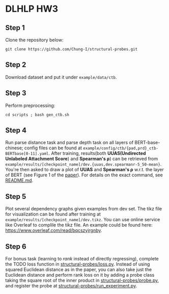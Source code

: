 # DLHLP HW3


## Step 1
Clone the repository below:
```bash=
git clone https://github.com/Chung-I/structural-probes.git
```
## Step 2
Download dataset and put it under `example/data/ctb`.
## Step 3
Perform preprocessing:
```bash=
cd scripts ; bash gen_ctb.sh
```
## Step 4

Run parse distance task and parse depth task on all layers of BERT-base-chinese; config files can be found at   `example/config/ctb/{pad,prd}_ctb-BERTbase[0-11].yaml`. After training, results(both **UUAS(Undirected Unlabeled Attachment Score**) and **Spearman's <h>&rho;</h>**) can be retrieved from `example/results/[checkpoint_name]/dev.{uuas,dev.spearmanr-5_50-mean}`. You're then asked to draw a plot of **UUAS** and **Spearman's <h>&rho;</h>** w.r.t. the layer of BERT (see Figure 1 of the [paper](https://nlp.stanford.edu/pubs/hewitt2019structural.pdf)). For details on the exact command, see [README.md](README.md).

## Step 5
Plot several dependency graphs given examples from dev set. The tikz file for visualization can be found after training at `example/results/[checkpoint_name]/dev.tikz`. You can use online service like Overleaf to complile the tikz file. An example could be found here: https://www.overleaf.com/read/bqcszyjrgnby.

## Step 6
For bonus task (learning to *rank* instead of directly regressing), complete the TODO loss function in [structural-probes/loss.py](structural-probes/loss.py). Instead of using squared Euclidean distance as in the paper, you can also take just the Euclidean distance and perform rank loss on it by adding a probe class taking the square root of the inner product in [structural-probes/probe.py](structural-probes/probe.py), and register the probe at [structural-probes/run_experiment.py](structural-probes/run_experiment.py).

